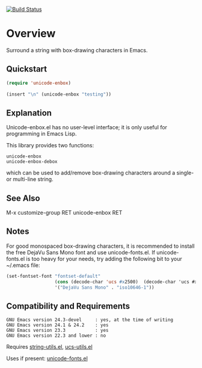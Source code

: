 [![Build Status](https://secure.travis-ci.org/rolandwalker/unicode-enbox.png)](http://travis-ci.org/rolandwalker/unicode-enbox)

Overview
========

Surround a string with box-drawing characters in Emacs.

Quickstart
----------

```lisp
(require 'unicode-enbox)
 
(insert "\n" (unicode-enbox "testing"))
```

Explanation
-----------

Unicode-enbox.el has no user-level interface; it is only useful
for programming in Emacs Lisp.

This library provides two functions:

	unicode-enbox
	unicode-enbox-debox

which can be used to add/remove box-drawing characters around
a single- or multi-line string.

See Also
--------

M-x customize-group RET unicode-enbox RET

Notes
-----

For good monospaced box-drawing characters, it is recommended to
install the free DejaVu Sans Mono font and use unicode-fonts.el.
If unicode-fonts.el is too heavy for your needs, try adding the
following bit to your ~/.emacs file:

```lisp
(set-fontset-font "fontset-default"
                  (cons (decode-char 'ucs #x2500)  (decode-char 'ucs #x257F))
                  '("DejaVu Sans Mono" . "iso10646-1"))
```

Compatibility and Requirements
------------------------------

	GNU Emacs version 24.3-devel     : yes, at the time of writing
	GNU Emacs version 24.1 & 24.2    : yes
	GNU Emacs version 23.3           : yes
	GNU Emacs version 22.3 and lower : no

Requires [string-utils.el](http://github.com/rolandwalker/string-utils), [ucs-utils.el](http://github.com/rolandwalker/ucs-utils)

Uses if present: [unicode-fonts.el](http://github.com/rolandwalker/unicode-fonts)
